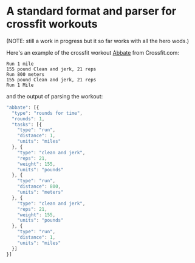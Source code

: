 # A standard format and parser for crossfit workouts

(NOTE: still a work in progress but it so far works with all the hero wods.)

Here's an example of the crossfit workout [Abbate](http://www.crossfit.com/mt-archive2/007523.html) from Crossfit.com:

    Run 1 mile
    155 pound Clean and jerk, 21 reps
    Run 800 meters
    155 pound Clean and jerk, 21 reps
    Run 1 Mile

and the output of parsing the workout:

````javascript
"abbate": [{
  "type": "rounds for time",
  "rounds": 1,
  "tasks": [{
    "type": "run",
    "distance": 1,
    "units": "miles"
  }, {
    "type": "clean and jerk",
    "reps": 21,
    "weight": 155,
    "units": "pounds"
  }, {
    "type": "run",
    "distance": 800,
    "units": "meters"
  }, {
    "type": "clean and jerk",
    "reps": 21,
    "weight": 155,
    "units": "pounds"
  }, {
    "type": "run",
    "distance": 1,
    "units": "miles"
  }]
}]
````
